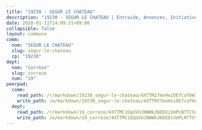```yaml
---
title: "19230 - SEGUR LE CHATEAU"
description: "19230 - SEGUR LE CHATEAU | Entraide, Annonces, Initiatives"
date: 2020-01-11T14:09:21+09:00
collapsible: false
layout: commune
comm:
  nom: "SEGUR LE CHATEAU"
  slug: segur-le-chateau
  cp: "19230"
dept:
  nom: "Corrèze"
  slug: correze
  num: "19"
peerpad:
  comm:
    read_path: /r/markdown/19230_segur-le-chateau/4XTTM27mvHxiDEfcaf6W1yHR6XSfYN2g57Bgk14o2dbaszw2L
    write_path: /w/markdown/19230_segur-le-chateau/4XTTM27mvHxiDEfcaf6W1yHR6XSfYN2g57Bgk14o2dbaszw2L-K3TgUmJWj3Co4kTMzdxFgFRXaeTCaBdCKc3eGkLfAtg1qKq8E1ZKmAgn1j3rkuDzHDFzxGDnJkDAokQ9wJ4iJZp8jYTHgwZHtqWuFE8pbHFk5XwU4WPT3PyNe62yizrb1Axx5wN4
  dept:
    read_path: /r/markdown/19_correze/4XTTMC1QqUVUJNWWk36DEDiVmPLNTTCVay5E5gwEvpSf36VsS
    write_path: /w/markdown/19_correze/4XTTMC1QqUVUJNWWk36DEDiVmPLNTTCVay5E5gwEvpSf36VsS-K3TgUzu4fqyixiBZaA5Ejd2iCC9xJnV2MqYc8L2r22c4qVWWx9VnJmMAAFTQjLmwLDBGZ9pgHdAtPGZHV6pZb6y2bhgaqXFUJ1Fp1QgihzJpszTr9ow8JcXoeYzTUZfY7Rzzn9sS
---
```


